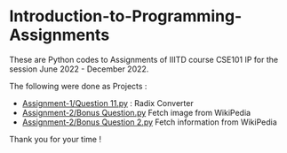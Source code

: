 # Introduction-to-Programming-Assignments

These are Python codes to Assignments of IIITD course CSE101 IP for the session June 2022 - December 2022.

The following were done as Projects :
- [Assignment-1/Question 11.py](https://github.com/regular-life/Introduction-to-Programming-Assignments-and-Projects/blob/main/Assignment-1/Question%2011.py) : Radix Converter
- [Assignment-2/Bonus Question.py](https://github.com/regular-life/Introduction-to-Programming-Assignments-and-Projects/blob/main/Assignment-2/Bonus%20Question.py) Fetch image from WikiPedia
- [Assignment-2/Bonus Question 2.py](https://github.com/regular-life/Introduction-to-Programming-Assignments-and-Projects/blob/main/Assignment-2/Bonus%20Question%202.py) Fetch information from WikiPedia

Thank you for your time !